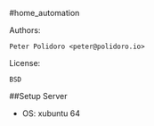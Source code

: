 #home_automation

Authors:

    Peter Polidoro <peter@polidoro.io>

License:

    BSD

##Setup Server

* OS: xubuntu 64
